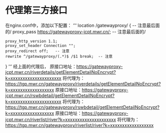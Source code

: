 # 代理第三方接口
在nginx.conf中，添加以下配置：
‘’‘
location /gatewayproxy/ {    -- 注意最后面的/
    proxy_pass https://gatewayproxy-jcpt.mwr.cn/;    -- 注意最后面的/

    proxy_http_version 1.1;
    proxy_set_header Connection "";
    proxy_redirect off;   -- 注意
    rewrite ^/gatewayproxy/(.*)$ /$1 break;  -- 注意
}
’‘’
经上面的代理后，
原接口地址：https://gatewayproxy-jcpt.mwr.cn/riverdetails/getElementDetailNoEncrypt?k=xxxxxxxxxxxxxxxxxxxxx 将代理为：https://tgp.mwr.cn/gatewayproxy/riverdetails/getElementDetailNoEncrypt?k=xxxxxxxxxxxxxxxxxx
原接口地址：https://gatewayproxy-jcpt.mwr.cn/rswbdetail/getElementDetailNoEncrypt?k=xxxxxxxxxxxxxxxxxxxxx 将代理为：https://tgp.mwr.cn/gatewayproxy/rswbdetail/getElementDetailNoEncrypt?k=xxxxxxxxxxxxxxxxxx
原接口地址：https://gatewayproxy-jcpt.mwr.cn/riverlist/river?k=xxxxxxxxxxxxxxxxxxxxx 将代理为：https://tgp.mwr.cn/gatewayproxy/riverlist/river?k=xxxxxxxxxxxxxxxxxx
